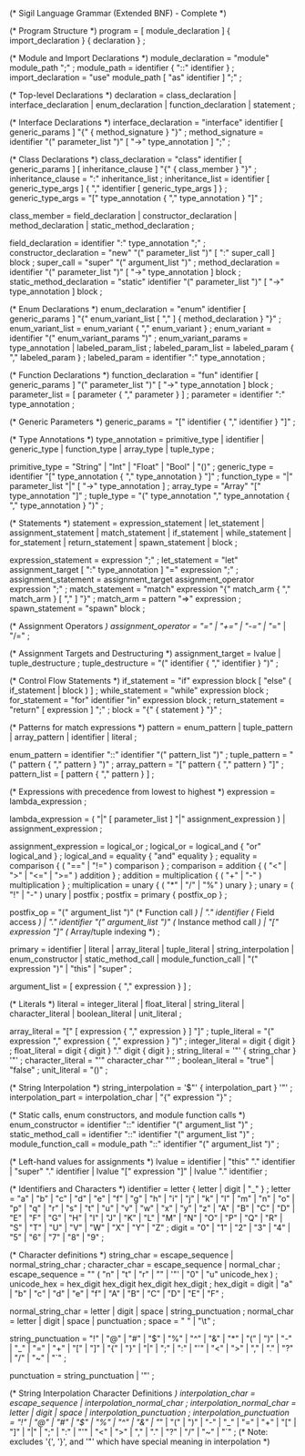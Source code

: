 (* Sigil Language Grammar (Extended BNF) - Complete *)

(* Program Structure *)
program = [ module_declaration ] { import_declaration } { declaration } ;

(* Module and Import Declarations *)
module_declaration = "module" module_path ";" ;
module_path = identifier { "::" identifier } ;
import_declaration = "use" module_path [ "as" identifier ] ";" ;

(* Top-level Declarations *)
declaration = class_declaration
            | interface_declaration
            | enum_declaration
            | function_declaration
            | statement ;

(* Interface Declarations *)
interface_declaration = "interface" identifier [ generic_params ] "{" { method_signature } "}" ;
method_signature = identifier "(" parameter_list ")" [ "->" type_annotation ] ";" ;

(* Class Declarations *)
class_declaration = "class" identifier [ generic_params ] [ inheritance_clause ] "{" { class_member } "}" ;
inheritance_clause = ":" inheritance_list ;
inheritance_list = identifier [ generic_type_args ] { "," identifier [ generic_type_args ] } ;
generic_type_args = "[" type_annotation { "," type_annotation } "]" ;

class_member = field_declaration
             | constructor_declaration
             | method_declaration
             | static_method_declaration ;

field_declaration = identifier ":" type_annotation ";" ;
constructor_declaration = "new" "(" parameter_list ")" [ ":" super_call ] block ;
super_call = "super" "(" argument_list ")" ;
method_declaration = identifier "(" parameter_list ")" [ "->" type_annotation ] block ;
static_method_declaration = "static" identifier "(" parameter_list ")" [ "->" type_annotation ] block ;

(* Enum Declarations *)
enum_declaration = "enum" identifier [ generic_params ] "{" enum_variant_list [ "," ]
                   { method_declaration } "}" ;
enum_variant_list = enum_variant { "," enum_variant } ;
enum_variant = identifier "(" enum_variant_params ")" ;
enum_variant_params = type_annotation
                    | labeled_param_list ;
labeled_param_list = labeled_param { "," labeled_param } ;
labeled_param = identifier ":" type_annotation ;

(* Function Declarations *)
function_declaration = "fun" identifier [ generic_params ] "(" parameter_list ")" [ "->" type_annotation ] block ;
parameter_list = [ parameter { "," parameter } ] ;
parameter = identifier ":" type_annotation ;

(* Generic Parameters *)
generic_params = "[" identifier { "," identifier } "]" ;

(* Type Annotations *)
type_annotation = primitive_type
                | identifier
                | generic_type
                | function_type
                | array_type
                | tuple_type ;

primitive_type = "String" | "Int" | "Float" | "Bool" | "()" ;
generic_type = identifier "[" type_annotation { "," type_annotation } "]" ;
function_type = "|" parameter_list "|" [ "->" type_annotation ] ;
array_type = "Array" "[" type_annotation "]" ;
tuple_type = "(" type_annotation "," type_annotation { "," type_annotation } ")" ;

(* Statements *)
statement = expression_statement
          | let_statement
          | assignment_statement
          | match_statement
          | if_statement
          | while_statement
          | for_statement
          | return_statement
          | spawn_statement
          | block ;

expression_statement = expression ";" ;
let_statement = "let" assignment_target [ ":" type_annotation ] "=" expression ";" ;
assignment_statement = assignment_target assignment_operator expression ";" ;
match_statement = "match" expression "{" match_arm { "," match_arm } [ "," ] "}" ;
match_arm = pattern "=>" expression ;
spawn_statement = "spawn" block ;

(* Assignment Operators *)
assignment_operator = "=" | "+=" | "-=" | "*=" | "/=" ;

(* Assignment Targets and Destructuring *)
assignment_target = lvalue
                  | tuple_destructure ;
tuple_destructure = "(" identifier { "," identifier } ")" ;

(* Control Flow Statements *)
if_statement = "if" expression block [ "else" ( if_statement | block ) ] ;
while_statement = "while" expression block ;
for_statement = "for" identifier "in" expression block ;
return_statement = "return" [ expression ] ";" ;
block = "{" { statement } "}" ;

(* Patterns for match expressions *)
pattern = enum_pattern
        | tuple_pattern
        | array_pattern
        | identifier
        | literal ;

enum_pattern = identifier "::" identifier "(" pattern_list ")" ;
tuple_pattern = "(" pattern { "," pattern } ")" ;
array_pattern = "[" pattern { "," pattern } "]" ;
pattern_list = [ pattern { "," pattern } ] ;

(* Expressions with precedence from lowest to highest *)
expression = lambda_expression ;

lambda_expression = ( "|" [ parameter_list ] "|" assignment_expression )
                   | assignment_expression ;

assignment_expression = logical_or ;
logical_or = logical_and { "or" logical_and } ;
logical_and = equality { "and" equality } ;
equality = comparison { ( "==" | "!=" ) comparison } ;
comparison = addition { ( "<" | ">" | "<=" | ">=" ) addition } ;
addition = multiplication { ( "+" | "-" ) multiplication } ;
multiplication = unary { ( "*" | "/" | "%" ) unary } ;
unary = ( "!" | "-" ) unary | postfix ;
postfix = primary { postfix_op } ;

postfix_op = "(" argument_list ")"                    (* Function call *)
           | "." identifier                           (* Field access *)
           | "." identifier "(" argument_list ")"     (* Instance method call *)
           | "[" expression "]"                       (* Array/tuple indexing *)
           ;

primary = identifier
        | literal
        | array_literal
        | tuple_literal
        | string_interpolation
        | enum_constructor
        | static_method_call
        | module_function_call
        | "(" expression ")"
        | "this"
        | "super" ;

argument_list = [ expression { "," expression } ] ;

(* Literals *)
literal = integer_literal
        | float_literal
        | string_literal
        | character_literal
        | boolean_literal
        | unit_literal ;

array_literal = "[" [ expression { "," expression } ] "]" ;
tuple_literal = "(" expression "," expression { "," expression } ")" ;
integer_literal = digit { digit } ;
float_literal = digit { digit } "." digit { digit } ;
string_literal = '"' { string_char } '"' ;
character_literal = "'" character_char "'" ;
boolean_literal = "true" | "false" ;
unit_literal = "()" ;

(* String Interpolation *)
string_interpolation = '$"' { interpolation_part } '"' ;
interpolation_part = interpolation_char | "{" expression "}" ;

(* Static calls, enum constructors, and module function calls *)
enum_constructor = identifier "::" identifier "(" argument_list ")" ;
static_method_call = identifier "::" identifier "(" argument_list ")" ;
module_function_call = module_path "::" identifier "(" argument_list ")" ;

(* Left-hand values for assignments *)
lvalue = identifier
       | "this" "." identifier
       | "super" "." identifier
       | lvalue "[" expression "]"
       | lvalue "." identifier ;

(* Identifiers and Characters *)
identifier = letter { letter | digit | "_" } ;
letter = "a" | "b" | "c" | "d" | "e" | "f" | "g" | "h" | "i" | "j" | "k" | "l" | "m" |
         "n" | "o" | "p" | "q" | "r" | "s" | "t" | "u" | "v" | "w" | "x" | "y" | "z" |
         "A" | "B" | "C" | "D" | "E" | "F" | "G" | "H" | "I" | "J" | "K" | "L" | "M" |
         "N" | "O" | "P" | "Q" | "R" | "S" | "T" | "U" | "V" | "W" | "X" | "Y" | "Z" ;
digit = "0" | "1" | "2" | "3" | "4" | "5" | "6" | "7" | "8" | "9" ;

(* Character definitions *)
string_char = escape_sequence | normal_string_char ;
character_char = escape_sequence | normal_char ;
escape_sequence = "\" ( "n" | "t" | "r" | "\" | '"' | "0" | "u" unicode_hex ) ;
unicode_hex = hex_digit hex_digit hex_digit hex_digit ;
hex_digit = digit | "a" | "b" | "c" | "d" | "e" | "f" | "A" | "B" | "C" | "D" | "E" | "F" ;

normal_string_char = letter | digit | space | string_punctuation ;
normal_char = letter | digit | space | punctuation ;
space = " " | "\t" ;

string_punctuation = "!" | "@" | "#" | "$" | "%" | "^" | "&" | "*" | "(" | ")" | "-" | "_" |
                    "=" | "+" | "[" | "]" | "{" | "}" | "|" | ";" | ":" | "'" | "<" | ">" |
                    "," | "." | "?" | "/" | "~" | "`" ;

punctuation = string_punctuation | '"' ;

(* String Interpolation Character Definitions *)
interpolation_char = escape_sequence | interpolation_normal_char ;
interpolation_normal_char = letter | digit | space | interpolation_punctuation ;
interpolation_punctuation = "!" | "@" | "#" | "$" | "%" | "^" | "&" | "*" | "(" | ")" |
                           "-" | "_" | "=" | "+" | "[" | "]" | "|" | ";" | ":" | "'" |
                           "<" | ">" | "," | "." | "?" | "/" | "~" | "`" ;
(* Note: excludes '{', '}', and '"' which have special meaning in interpolation *)
